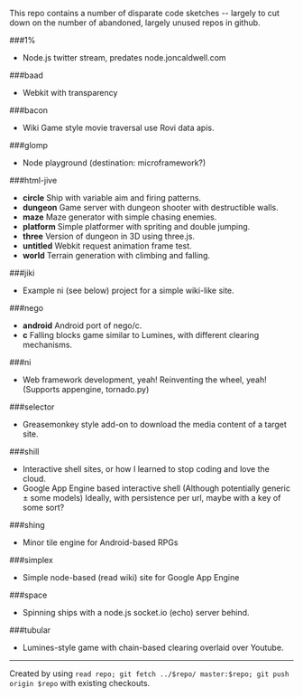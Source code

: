 This repo contains a number of disparate code sketches -- largely to cut down on the number of abandoned, largely unused repos in github.

###1%
 - Node.js twitter stream, predates node.joncaldwell.com

###baad
 - Webkit with transparency

###bacon
 - Wiki Game style movie traversal use Rovi data apis.

###glomp
 - Node playground (destination: microframework?)

###html-jive
 - **circle** Ship with variable aim and firing patterns.
 - **dungeon** Game server with dungeon shooter with destructible walls.
 - **maze** Maze generator with simple chasing enemies.
 - **platform** Simple platformer with spriting and double jumping.
 - **three** Version of dungeon in 3D using three.js.
 - **untitled** Webkit request animation frame test.
 - **world** Terrain generation with climbing and falling.

###jiki
 - Example ni (see below) project for a simple wiki-like site.

###nego
 - **android** Android port of nego/c.
 - **c** Falling blocks game similar to Lumines, with different clearing mechanisms.

###ni
 - Web framework development, yeah! Reinventing the wheel, yeah! (Supports appengine, tornado.py)

###selector
 - Greasemonkey style add-on to download the media content of a target site.

###shill
 - Interactive shell sites, or how I learned to stop coding and love the cloud. 
 - Google App Engine based interactive shell (Although potentially generic ± some models)
   Ideally, with persistence per url, maybe with a key of some sort?

###shing
 - Minor tile engine for Android-based RPGs

###simplex
 - Simple node-based (read wiki) site for Google App Engine

###space
 - Spinning ships with a node.js socket.io (echo) server behind.

###tubular
 - Lumines-style game with chain-based clearing overlaid over Youtube.

<hr>

Created by using ```read repo; git fetch ../$repo/ master:$repo; git push origin $repo``` with existing checkouts.
